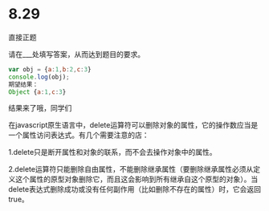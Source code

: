 # 8.29

直接正题

请在___处填写答案，从而达到题目的要求。

```javascript
var obj = {a:1,b:2,c:3}
console.log(obj);
期望结果：
Object {a:1,c:3}
```



结果来了哦，同学们

在javascript原生语言中，delete运算符可以删除对象的属性，它的操作数应当是一个属性访问表达式。有几个需要注意的店：

1.delete只是断开属性和对象的联系，而不会去操作对象中的属性。

2.delete运算符只能删除自由属性，不能删除继承属性（要删除继承属性必须从定义这个属性的原型对象删除它，而且这会影响到所有继承自这个原型的对象）。当delete表达式删除成功或没有任何副作用（比如删除不存在的属性）时，它会返回true。
